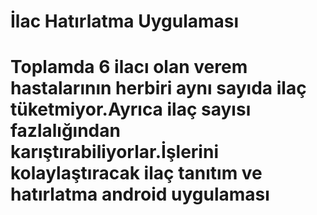 # İlac Hatırlatma Uygulaması
# Toplamda 6 ilacı olan verem hastalarının herbiri aynı sayıda ilaç tüketmiyor.Ayrıca ilaç sayısı fazlalığından karıştırabiliyorlar.İşlerini kolaylaştıracak ilaç tanıtım ve hatırlatma android uygulaması

